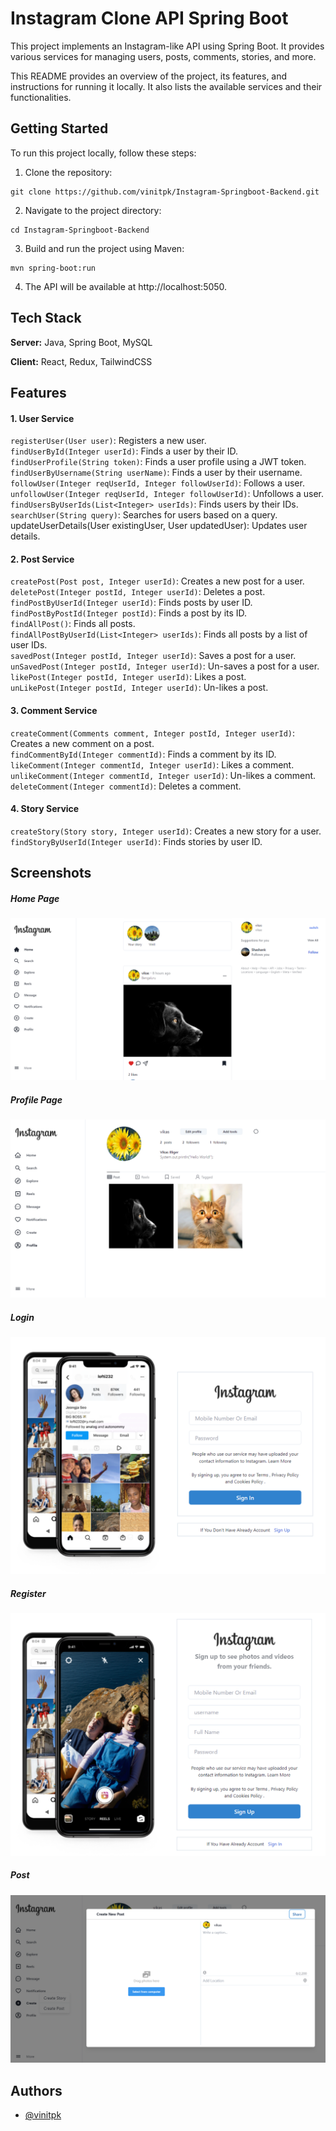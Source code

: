 # Instagram Clone API Spring Boot

This project implements an Instagram-like API using Spring Boot. It provides various services for managing users, posts, comments, stories, and more.

This README provides an overview of the project, its features, and instructions for running it locally. It also lists the available services and their functionalities.


## Getting Started

To run this project locally, follow these steps:

1. Clone the repository:

```
git clone https://github.com/vinitpk/Instagram-Springboot-Backend.git

```
2. Navigate to the project directory:

```
cd Instagram-Springboot-Backend
```
3. Build and run the project using Maven:
```
mvn spring-boot:run
```
4. The API will be available at http://localhost:5050.





## Tech Stack
**Server:** Java, Spring Boot, MySQL

**Client:** React, Redux, TailwindCSS

## Features

#### 1. User Service
`registerUser(User user)`: Registers a new user.\
`findUserById(Integer userId)`: Finds a user by their ID.\
`findUserProfile(String token)`: Finds a user profile using a JWT token.\
`findUserByUsername(String userName)`: Finds a user by their username.\
`followUser(Integer reqUserId, Integer followUserId)`: Follows a user.\
`unfollowUser(Integer reqUserId, Integer followUserId)`: Unfollows a user.\
`findUsersByUserIds(List<Integer> userIds)`: Finds users by their IDs.\
`searchUser(String query)`: Searches for users based on a query.
updateUserDetails(User existingUser, User updatedUser): Updates user details.

#### 2. Post Service
`createPost(Post post, Integer userId)`: Creates a new post for a user.\
`deletePost(Integer postId, Integer userId)`: Deletes a post.\
`findPostByUserId(Integer userId)`: Finds posts by user ID.\
`findPostByPostId(Integer postId)`: Finds a post by its ID.\
`findAllPost()`: Finds all posts.\
`findAllPostByUserId(List<Integer> userIds)`: Finds all posts by a list of user IDs.\
`savedPost(Integer postId, Integer userId)`: Saves a post for a user.\
`unSavedPost(Integer postId, Integer userId)`: Un-saves a post for a user.\
`likePost(Integer postId, Integer userId)`: Likes a post.\
`unLikePost(Integer postId, Integer userId)`: Un-likes a post.

#### 3. Comment Service
`createComment(Comments comment, Integer postId, Integer userId)`: Creates a new comment on a post.\
`findCommentById(Integer commentId)`: Finds a comment by its ID.\
`likeComment(Integer commentId, Integer userId)`: Likes a comment.\
`unlikeComment(Integer commentId, Integer userId)`: Un-likes a comment.\
`deleteComment(Integer commentId)`: Deletes a comment.

#### 4. Story Service
`createStory(Story story, Integer userId)`: Creates a new story for a user.\
`findStoryByUserId(Integer userId)`: Finds stories by user ID.

## Screenshots

##### Home Page
![HomePage](./readme%20images/HomePage.png)
##### Profile Page
![ProfilePage](./readme%20images/ProfilePage.png)
##### Login
![Login](./readme%20images/Login.png)
##### Register
![Register](./readme%20images/Register.png)
##### Post
![Post](./readme%20images/Post.png)


## Authors

- [@vinitpk](https://www.github.com/vinitpk)



